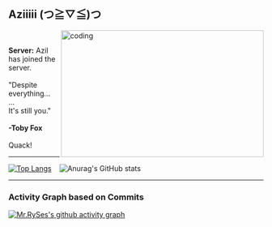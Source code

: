 ## Aziiiii (⁠つ⁠≧⁠▽⁠≦⁠)⁠つ
  <img align="right" alt="coding" width="400" border_color=2c1971 width="150" height="250" padding="100" src="https://media4.giphy.com/media/NKEt9elQ5cR68/giphy.gif?cid=6c09b952bf0hsh4mlhow2wnseiuthzhxh5skw6t9h021226y&ep=v1_internal_gif_by_id&rid=giphy.gif&ct=gal_gif_by_id&rid=giphy.gif&ct=g659f645.gifv" AriSpace on Reddit>
  
 
<body>
<br>
   
   <p>
     <b> Server:</b> Azil has joined the server.</br>
    </br>
     "Despite everything...</br>
     ...</br>
     It's still you."</br>
     </br>
     <b>-Toby Fox</b>
     </br>
     </br>
     Quack!</br>
   </p>

---
[![Top Langs](https://github-readme-stats.vercel.app/api/top-langs/?username=AzilRiego&layout=donut&bg_color=140335)](https://github.com/AzilRiego/github-readme-stats&bg_color=170252)  &nbsp;&nbsp;&nbsp;![Anurag's GitHub stats](https://github-readme-stats.vercel.app/api?username=AzilRiego&show_icons=true&bg_color=140335)

---
### Activity Graph based on Commits
[![Mr.RySes's github activity graph](https://github-readme-activity-graph.vercel.app/graph?username=AzilRiego&bg_color=140335&color=18cda9&line=00f583&point=00ff11&area=true&hide_border=true)](https://github.com/AzilRiego/github-readme-activity-graph)

</body>




